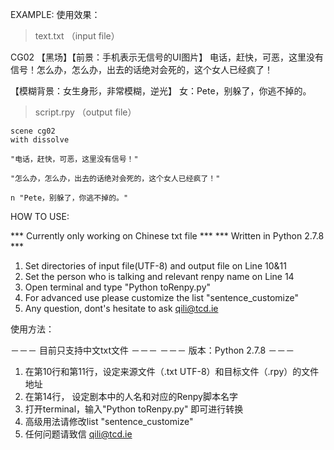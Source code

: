 EXAMPLE:
使用效果：

> text.txt （input file）

CG02
【黑场】【前景：手机表示无信号的UI图片】
电话，赶快，可恶，这里没有信号！怎么办，怎么办，出去的话绝对会死的，这个女人已经疯了！

【模糊背景：女生身形，非常模糊，逆光】
女：Pete，别躲了，你逃不掉的。

> script.rpy （output file）

    scene cg02
    with dissolve

    "电话，赶快，可恶，这里没有信号！"

    "怎么办，怎么办，出去的话绝对会死的，这个女人已经疯了！"

    n "Pete，别躲了，你逃不掉的。"


HOW TO USE:

*** Currently only working on Chinese txt file ***
*** Written in Python 2.7.8 ***

1. Set directories of input file(UTF-8) and output file on Line 10&11
2. Set the person who is talking and relevant renpy name on Line 14
3. Open terminal and type "Python toRenpy.py"
4. For advanced use please customize the list "sentence_customize"
5. Any question, dont's hesitate to ask qili@tcd.ie

使用方法：

－－－ 目前只支持中文txt文件 －－－
－－－ 版本：Python 2.7.8 －－－

1. 在第10行和第11行，设定来源文件（.txt UTF-8）和目标文件（.rpy）的文件地址
2. 在第14行， 设定剧本中的人名和对应的Renpy脚本名字
3. 打开terminal，输入"Python toRenpy.py" 即可进行转换
4. 高级用法请修改list "sentence_customize"
5. 任何问题请致信 qili@tcd.ie



